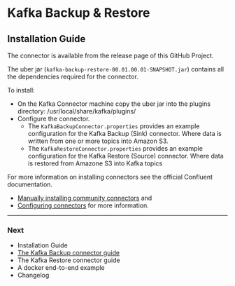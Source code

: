 # Kafka Backup & Restore

## Installation Guide

The connector is available from the release page of this GitHub Project.

The uber jar (`kafka-backup-restore-00.01.00.01-SNAPSHOT.jar`) contains all the dependencies required for the connector.

To install:

  * On the Kafka Connector machine copy the uber jar into the plugins directory: /usr/local/share/kafka/plugins/
  * Configure the connector.
    * The `KafkaBackupConnector.properties` provides an example configuration for the Kafka Backup (Sink) connector. Where data is written from one or more topics into Amazon S3.
    * The `KafkaRestoreConnector.properties` provides an example configuration for the Kafka Restore (Source) connector. Where data is restored from Amazone S3 into Kafka topics

 
For more information on installing connectors see the official Confluent documentation.

 * [Manually installing community connectors](https://docs.confluent.io/5.3.0/connect/managing/community.html) and
 * [Configuring connectors](https://docs.confluent.io/5.3.0/connect/managing/configuring.html) for more information.

-------
### Next

  * Installation Guide
  * [The Kafka Backup connector guide](kafka-backup.md)
  * The Kafka Restore connector guide
  * A docker end-to-end example
  * Changelog

